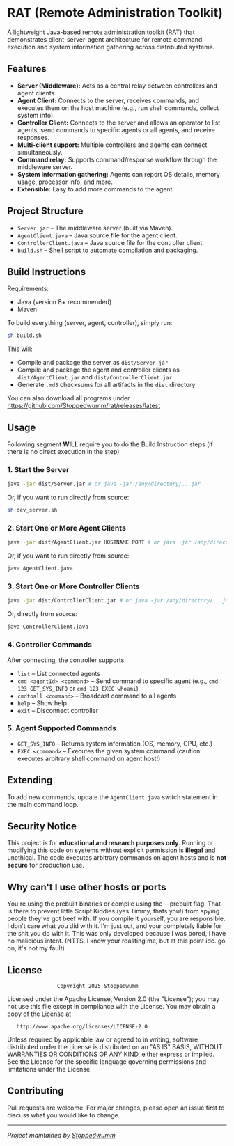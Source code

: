 # RAT (Remote Administration Toolkit)

A lightweight Java-based remote administration toolkit (RAT) that demonstrates client-server-agent architecture for remote command execution and system information gathering across distributed systems.

## Features

- **Server (Middleware):** Acts as a central relay between controllers and agent clients.
- **Agent Client:** Connects to the server, receives commands, and executes them on the host machine (e.g., run shell commands, collect system info).
- **Controller Client:** Connects to the server and allows an operator to list agents, send commands to specific agents or all agents, and receive responses.
- **Multi-client support:** Multiple controllers and agents can connect simultaneously.
- **Command relay:** Supports command/response workflow through the middleware server.
- **System information gathering:** Agents can report OS details, memory usage, processor info, and more.
- **Extensible:** Easy to add more commands to the agent.

## Project Structure

- `Server.jar` – The middleware server (built via Maven).
- `AgentClient.java` – Java source file for the agent client.
- `ControllerClient.java` – Java source file for the controller client.
- `build.sh` – Shell script to automate compilation and packaging.

## Build Instructions

Requirements:
- Java (version 8+ recommended)
- Maven

To build everything (server, agent, controller), simply run:

```bash
sh build.sh
```

This will:
- Compile and package the server as `dist/Server.jar`
- Compile and package the agent and controller clients as `dist/AgentClient.jar` and `dist/ControllerClient.jar`
- Generate `.md5` checksums for all artifacts in the `dist` directory

You can also download all programs under <https://github.com/Stoppedwumm/rat/releases/latest>

## Usage
Following segment **WILL** require you to do the Build Instruction steps (if there is no direct execution in the step)
### 1. Start the Server

```bash
java -jar dist/Server.jar # or java -jar /any/directory/...jar
```
Or, if you want to run directly from source:
```bash
sh dev_server.sh
```

### 2. Start One or More Agent Clients

```bash
java -jar dist/AgentClient.jar HOSTNAME PORT # or java -jar /any/directory/...jar HOSTNAME PORT
```
Or, if you want to run directly from source:
```bash
java AgentClient.java
```

### 3. Start One or More Controller Clients

```bash
java -jar dist/ControllerClient.jar # or java -jar /any/directory/...jar
```
Or, directly from source:
```bash
java ControllerClient.java
```

### 4. Controller Commands

After connecting, the controller supports:
- `list` – List connected agents
- `cmd <agentId> <command>` – Send command to specific agent (e.g., `cmd 123 GET_SYS_INFO` or `cmd 123 EXEC whoami`)
- `cmdtoall <command>` – Broadcast command to all agents
- `help` – Show help
- `exit` – Disconnect controller

### 5. Agent Supported Commands

- `GET_SYS_INFO` – Returns system information (OS, memory, CPU, etc.)
- `EXEC <command>` – Executes the given system command (caution: executes arbitrary shell command on agent host!)

## Extending

To add new commands, update the `AgentClient.java` switch statement in the main command loop.

## Security Notice

This project is for **educational and research purposes only**. Running or modifying this code on systems without explicit permission is **illegal** and unethical. The code executes arbitrary commands on agent hosts and is **not secure** for production use.

## Why can't I use other hosts or ports
You're using the prebuilt binaries or compile using the --prebuilt flag. That is there to prevent little Script Kiddies (yes Timmy, thats you!) from spying people they've got beef with. If you compile it yourself, you are responsible. I don't care what you did with it. I'm just out, and your completely liable for the shit you do with it. This was only developed because I was bored, I have no malicious intent. (NTTS, I know your roasting me, but at this point idc. go on, it's not my fault)

## License

                    Copyright 2025 Stoppedwumm

   Licensed under the Apache License, Version 2.0 (the "License");
   you may not use this file except in compliance with the License.
   You may obtain a copy of the License at

       http://www.apache.org/licenses/LICENSE-2.0

   Unless required by applicable law or agreed to in writing, software
   distributed under the License is distributed on an "AS IS" BASIS,
   WITHOUT WARRANTIES OR CONDITIONS OF ANY KIND, either express or implied.
   See the License for the specific language governing permissions and
   limitations under the License.

## Contributing

Pull requests are welcome. For major changes, please open an issue first to discuss what you would like to change.

---

*Project maintained by [Stoppedwumm](https://github.com/Stoppedwumm)*